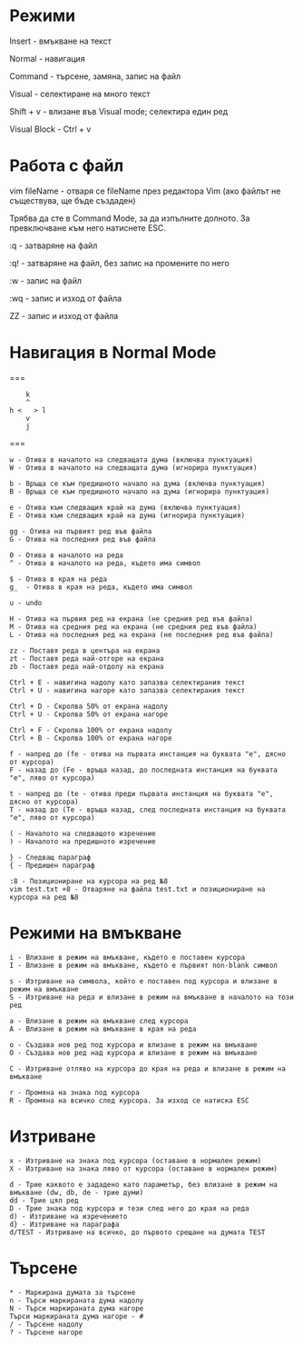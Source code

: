 # Режими

Insert - вмъкване на текст

Normal - навигация

Command - търсене, замяна, запис на файл

Visual - селектиране на много текст

Shift + v - влизане във Visual mode; селектира един ред

Visual Block - Ctrl + v

# Работа с файл
vim fileName - отваря се fileName през редактора Vim (ако файлът не съществува, ще бъде създаден)

Трябва да сте в Command Mode, за да изпълните долното. За превключване към него натиснете ESC.

:q - затваряне на файл

:q! - затваряне на файл, без запис на промените по него

:w - запис на файл

:wq - запис и изход от файла

ZZ - запис и изход от файла


# Навигация в Normal Mode

===

	    k
	    ^
	h <   > l
	    v
	    j
===
     
```
w - Отива в началото на следващата дума (включва пунктуация)
W - Отива в началото на следващата дума (игнорира пунктуация)

b - Връща се към предишното начало на дума (включва пунктуация)
B - Връща се към предишното начало на дума (игнорира пунктуация)

e - Отива към следващия край на дума (включва пунктуация)
E - Отива към следващия край на дума (игнорира пунктуация)

gg - Отива на първият ред във файла
G - Отива на последния ред във файла

0 - Отива в началото на реда
^ - Отива в началото на реда, където има символ

$ - Отива в края на реда
g_  - Отива в края на реда, където има символ

u - undo

H - Отива на първия ред на екрана (не средния ред във файла)
M - Отива на средния ред на екрана (не средния ред във файла)
L - Отива на последния ред на екрана (не последния ред във файла)

zz - Поставя реда в центъра на екрана
zt - Поставя реда най-отгоре на екрана
zb - Поставя реда най-отдолу на екрана

Ctrl + E - навигина надолу като запазва селектирания текст
Ctrl + U - навигина нагоре като запазва селектирания текст

Ctrl + D - Скролва 50% от екрана надолу
Ctrl + U - Скролва 50% от екрана нагоре

Ctrl + F - Скролва 100% от екрана надолу
Ctrl + B - Скролва 100% от екрана нагоре

f - напред до (fe - отива на първата инстанция на буквата "e", дясно от курсора)
F - назад до (Fe - връща назад, до последната инстанция на буквата "e", ляво от курсора)

t - напред до (te - отива преди първата инстанция на буквата "e", дясно от курсора)
T - назад до (Te - връща назад, след последната инстанция на буквата "e", ляво от курсора)

( - Началото на следващото изречение
) - Началото на предишното изречение

} - Следващ параграф
{ - Предишен параграф

:8 - Позициониране на курсора на ред №8
vim test.txt +8 - Отваряне на файла test.txt и позициониране на курсора на ред №8
```


# Режими на вмъкване

```
i - Влизане в режим на вмъкване, където е поставен курсора
I - Влизане в режим на вмъкване, където е първият non-blank символ

s - Изтриване на символа, който е поставен под курсора и влизане в режим на вмъкване
S - Изтриване на реда и влизане в режим на вмъкване в началото на този ред

a - Влизане в режим на вмъкване след курсора
A - Влизане в режим на вмъкване в края на реда

o - Създава нов ред под курсора и влизане в режим на вмъкване
O - Създава нов ред над курсора и влизане в режим на вмъкване

C - Изтриване отляво на курсора до края на реда и влизане в режим на вмъкване

r - Промяна на знака под курсора
R - Промяна на всичко след курсора. За изход се натиска ESC
```
# Изтриване

```
x - Изтриване на знака под курсора (оставане в нормален режим)
X - Изтриване на знака ляво от курсора (оставане в нормален режим)

d - Трие каквото е зададено като параметър, без влизане в режим на вмъкване (dw, db, de - трие думи)
dd - Трие цял ред
D - Трие знака под курсора и тези след него до края на реда
d) - Изтриване на изречението
d} - Изтриване на параграфа
d/TEST - Изтриване на всичко, до първото срещане на думата TEST
```

# Търсене

```
* - Маркирана думата за търсене
n - Търси маркираната дума надолу
N - Търси маркираната дума нагоре
Търси маркираната дума нагоре - #
/ - Търсене надолу
? - Търсене нагоре
```

